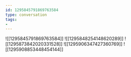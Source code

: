 ```yaml
---
id: 1295845791869763584
type: conversation
tags:
- 
---
```

![[1295845791869763584]]
![[1295848254148620289]]
![[1295873842020331528]]
![[1295906347427360769]]
![[1295908853448454144]]

